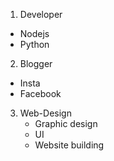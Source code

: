 1. Developer
+ Nodejs
+ Python
2. Blogger 
 + Insta
 + Facebook
3. Web-Design
   + Graphic design
   + UI
   + Website building








 



